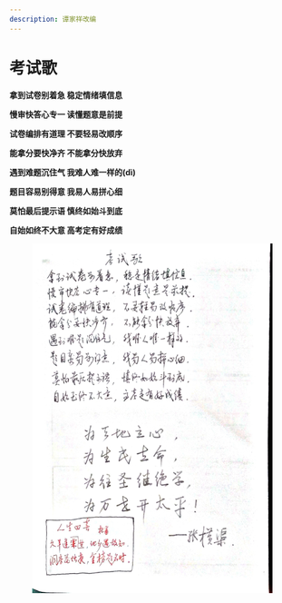 ```yaml
---
description: 谭家祥改编
---
```


# 考试歌

**拿到试卷别着急    稳定情绪填信息**

**慢审快答心专一    读懂题意是前提**

**试卷编排有道理    不要轻易改顺序**

**能拿分要快净齐    不能拿分快放弃**

**遇到难题沉住气    我难人难一样的(dì)**

**题目容易别得意    我易人易拼心细**

**莫怕最后提示语    慎终如始斗到底**

**自始如终不大意    高考定有好成绩**

<figure><img src="../.gitbook/assets/7df87b7edb654dfba8e4fc6483f2a7c8.jpg" alt=""><figcaption></figcaption></figure>
